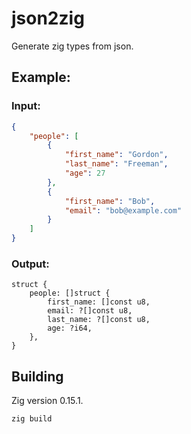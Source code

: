 # json2zig

Generate zig types from json.

## Example:

### Input:

```json
{
    "people": [
        {
            "first_name": "Gordon",
            "last_name": "Freeman",
            "age": 27
        },
        {
            "first_name": "Bob",
            "email": "bob@example.com"
        }
    ]
}
```

### Output:
```zig
struct {
    people: []struct {
        first_name: []const u8,
        email: ?[]const u8,
        last_name: ?[]const u8,
        age: ?i64,
    },
}
```

## Building

Zig version 0.15.1.

```shell
zig build
```
